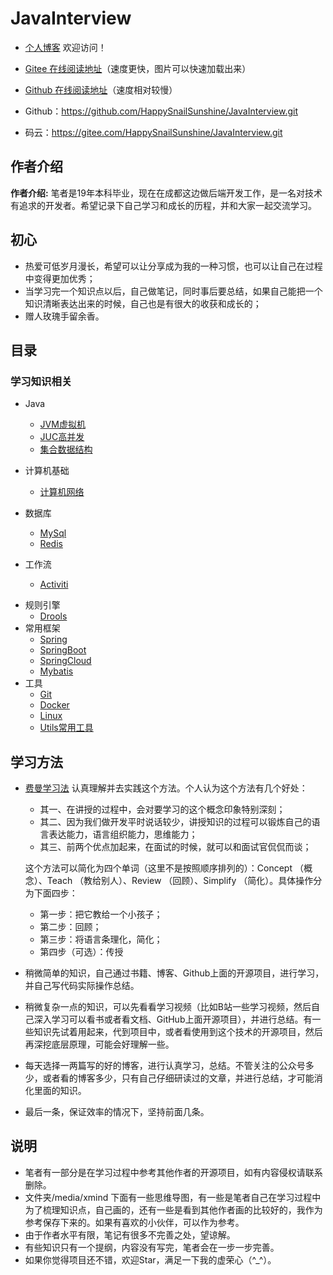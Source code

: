 # JavaInterview

- [个人博客](https://happysnail.cn/)  欢迎访问！

- [Gitee   在线阅读地址](https://happysnailsunshine.gitee.io/javainterview)（速度更快，图片可以快速加载出来）
- [Github 在线阅读地址](https://happysnail.cn/JavaInterview/)（速度相对较慢）
- Github：https://github.com/HappySnailSunshine/JavaInterview.git
- 码云：https://gitee.com/HappySnailSunshine/JavaInterview.git




## 作者介绍

**作者介绍:**  笔者是19年本科毕业，现在在成都这边做后端开发工作，是一名对技术有追求的开发者。希望记录下自己学习和成长的历程，并和大家一起交流学习。



## 初心

- 热爱可低岁月漫长，希望可以让分享成为我的一种习惯，也可以让自己在过程中变得更加优秀；
- 当学习完一个知识点以后，自己做笔记，同时事后要总结，如果自己能把一个知识清晰表达出来的时候，自己也是有很大的收获和成长的；
- 赠人玫瑰手留余香。



## 目录

### 学习知识相关

* Java

  * [JVM虚拟机](./docs/JVM.md)
  * [JUC高并发](./docs/JUC.md)
  * [集合数据结构](./docs/Collection.md)
* 计算机基础 

  * [计算机网络](./docs/NetWork.md)   
* 数据库
  - [MySql](./docs/MySql.md)  
  - [Redis](./docs/Redis.md) 
* 工作流
  - [Activiti](./docs/Activiti.md)

- 规则引擎
  - [Drools](./docs/Drools.md)
- 常用框架
  - [Spring](./docs/Spring.md)  
  - [SpringBoot](./docs/SpringBoot.md)
  - [SpringCloud](./docs/SpringCloud.md)
  - [Mybatis](./docs/Mybatis.md)
- 工具
  - [Git](./docs/Git.md)
  - [Docker](./docs/Docker.md)
  - [Linux](./docs/Linux.md)
  - [Utils常用工具](./docs/Utils.md)
  



## 学习方法

- [费曼学习法](https://baike.baidu.com/item/%E8%B4%B9%E6%9B%BC%E5%AD%A6%E4%B9%A0%E6%B3%95/50895393?fr=aladdin)  认真理解并去实践这个方法。个人认为这个方法有几个好处：

  - 其一、在讲授的过程中，会对要学习的这个概念印象特别深刻；
  - 其二、因为我们做开发平时说话较少，讲授知识的过程可以锻炼自己的语言表达能力，语言组织能力，思维能力；
  - 其三、前两个优点加起来，在面试的时候，就可以和面试官侃侃而谈；

  这个方法可以简化为四个单词（这里不是按照顺序排列的）：Concept （概念）、Teach （教给别人）、Review （回顾）、Simplify （简化）。具体操作分为下面四步：

  - 第一步：把它教给一个小孩子；
  - 第二步：回顾；
  - 第三步：将语言条理化，简化；
  - 第四步（可选）：传授

- 稍微简单的知识，自己通过书籍、博客、Github上面的开源项目，进行学习，并自己写代码实际操作总结。

- 稍微复杂一点的知识，可以先看看学习视频（比如B站一些学习视频，然后自己深入学习可以看书或者看文档、GitHub上面开源项目），并进行总结。有一些知识先试着用起来，代到项目中，或者看使用到这个技术的开源项目，然后再深挖底层原理，可能会好理解一些。

- 每天选择一两篇写的好的博客，进行认真学习，总结。不管关注的公众号多少，或者看的博客多少，只有自己仔细研读过的文章，并进行总结，才可能消化里面的知识。

- 最后一条，保证效率的情况下，坚持前面几条。



## 说明

- 笔者有一部分是在学习过程中参考其他作者的开源项目，如有内容侵权请联系删除。
- 文件夹/media/xmind 下面有一些思维导图，有一些是笔者自己在学习过程中为了梳理知识点，自己画的，还有一些是看到其他作者画的比较好的，我作为参考保存下来的。如果有喜欢的小伙伴，可以作为参考。
- 由于作者水平有限，笔记有很多不完善之处，望谅解。
- 有些知识只有一个提纲，内容没有写完，笔者会在一步一步完善。
- 如果你觉得项目还不错，欢迎Star，满足一下我的虚荣心（^_^）。